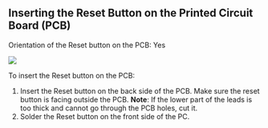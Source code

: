 ## Inserting the Reset Button on the Printed Circuit Board (PCB)

Orientation of the Reset button on the PCB: Yes

![](https://github.com/tinusaur/guides/blob/master/docs/images/reset%20button.jpg)

To insert the Reset button on the PCB:

1. Insert the Reset button on the back side of the PCB. Make sure the reset button is facing outside the PCB.
**Note**: If the lower part of the leads is too thick and cannot go through the PCB holes, cut it.
2. Solder the Reset button on the front side of the PC.
